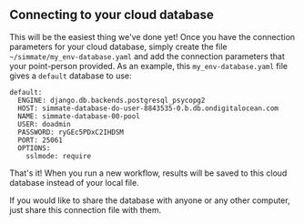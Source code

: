 
## Connecting to your cloud database

This will be the easiest thing we've done yet! Once you have the connection parameters for your cloud database, simply create the file `~/simmate/my_env-database.yaml` and add the connection parameters that your point-person provided. As an example, this `my_env-database.yaml` file gives a `default` database to use:
```
default:
  ENGINE: django.db.backends.postgresql_psycopg2
  HOST: simmate-database-do-user-8843535-0.b.db.ondigitalocean.com
  NAME: simmate-database-00-pool
  USER: doadmin
  PASSWORD: ryGEc5PDxC2IHDSM
  PORT: 25061
  OPTIONS:
    sslmode: require
```

That's it! When you run a new workflow, results will be saved to this cloud database instead of your local file.

If you would like to share the database with anyone or any other computer, just share this connection file with them.

